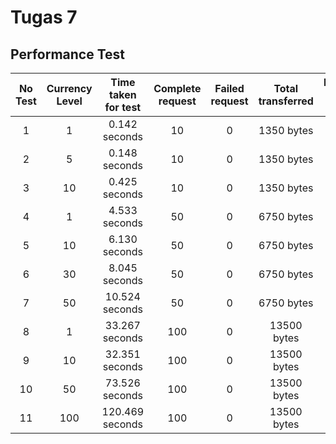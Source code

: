 # Tugas 7
## Performance Test

| No Test | Currency Level | Time taken for test | Complete request | Failed request | Total transferred | Request per second | Time per request | Transfer rate |
| :-------------: | :-------------: | :-------------: | :-------------: | :-------------: | :-------------: | :-------------: | :-------------: | :-------------: |
| 1 | 1 | 0.142 seconds | 10 | 0 | 1350 bytes | 70.51 [#/sec] | 14.183 ms | 9.30 Kbytes/sec |
| 2 | 5 | 0.148 seconds | 10 | 0 | 1350 bytes | 67.36 [#/sec] | 74.227 ms | 8.88 Kbytes/sec |
| 3 | 10 | 0.425 seconds | 10 | 0 | 1350 bytes | 23.55 [#/sec] | 424.570 ms | 3.11 Kbytes/sec |
| 4 | 1 | 4.533 seconds | 50 | 0 | 6750 bytes | 11.03 [#/sec] | 90.659 ms | 1.45 Kbytes/sec |
| 5 | 10 | 6.130 seconds | 50 | 0 | 6750 bytes | 8.16 [#/sec] | 1226.024 ms | 1.08 Kbytes/sec |
| 6 | 30 | 8.045 seconds | 50 | 0 | 6750 bytes | 6.22 [#/sec] | 4826.780 ms | 0.82 Kbytes/sec |
| 7 | 50 | 10.524 seconds | 50 | 0 | 6750 bytes | 4.75 [#/sec] | 210.485 ms | 0.63 Kbytes/sec |
| 8 | 1 | 33.267 seconds | 100 | 0 | 13500 bytes | 3.01 [#/sec] | 332.671 ms | 0.40 Kbytes/sec |
| 9 | 10 | 32.351 seconds | 100 | 0 | 13500 bytes | 3.09 [#/sec] | 3235.090 ms | 0.41 Kbytes/sec |
| 10 | 50 | 73.526 seconds | 100 | 0 | 13500 bytes | 1.36 [#/sec] | 36763.071 ms | 0.18 Kbytes/sec |
| 11 | 100 | 120.469 seconds | 100 | 0 | 13500 bytes | 0.83 [#/sec] | 120469.454 ms | 0.11 Kbytes/sec |

